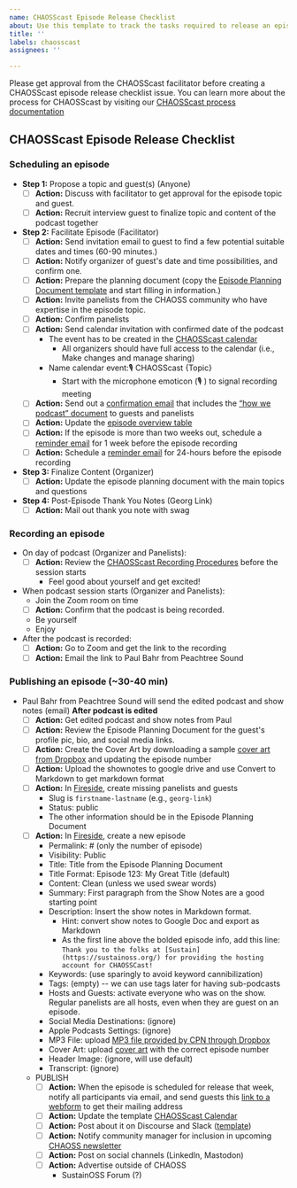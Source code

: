 ```yaml
---
name: CHAOSScast Episode Release Checklist
about: Use this template to track the tasks required to release an episode of CHAOSScast
title: ''
labels: chaosscast
assignees: ''

---
```


Please get approval from the CHAOSScast facilitator before creating a CHAOSScast episode release checklist issue. You can learn more about the process for CHAOSScast by visiting our [CHAOSScast process documentation](https://github.com/chaoss/community/blob/main/media-and-outreach/chaosscast.md)

## CHAOSScast Episode Release Checklist

### Scheduling an episode

* **Step 1:** Propose a topic and guest(s) \(Anyone\)
  * [ ] **Action:** Discuss with facilitator to get approval for the episode topic and guest.
  * [ ] **Action:** Recruit interview guest to finalize topic and content of the podcast together
* **Step 2:** Facilitate Episode \(Facilitator\)
  * [ ] **Action:** Send invitation email to guest to find a few potential suitable dates and times \(60-90 minutes.\)
  * [ ] **Action:** Notify organizer of guest's date and time possibilities, and confirm one.
  * [ ] **Action:** Prepare the planning document (copy the [Episode Planning Document template](https://docs.google.com/document/d/17qjAafr0aAWXV_HR-WiefHOa881t8X7tEoiZnPBh3ao/edit?pli=1#heading=h.cmpmu92ylw4d) and start filling in information.)
  * [ ] **Action:** Invite panelists from the CHAOSS community who have expertise in the episode topic.
  * [ ] **Action:** Confirm panelists 
  * [ ] **Action:** Send calendar invitation with confirmed date of the podcast 
    * The event has to be created in the [CHAOSScast calendar](https://calendar.google.com/calendar/u/0/embed?src=513r47bb756t07lp5tat5nsuj0@group.calendar.google.com)
      * All organizers should have full access to the calendar \(i.e., Make changes and manage sharing\)
    * Name calendar event:🎙  CHAOSScast {Topic}
      * Start with the microphone emoticon \(🎙 \) to signal recording meeting
  * [ ] **Action:** Send out a [confirmation email](https://docs.google.com/document/d/1Pw8OKn-qSSkMw573BZu-EZ4BZualesdZjPbpBEKvzrc/edit) that includes the [“how we podcast” document](https://docs.google.com/document/d/1j5Ng91rrFrx3PdPejv26rBxb1P7UX-O_Q0_I9TCIya0/edit#) to guests and panelists
  * [ ] **Action:** Update the [episode overview table](https://docs.google.com/document/d/1qxmC1k8SayChurIq2r91CR3r_KAThTwaNEMjA6DLGhE/edit#)
  * [ ] **Action:** If the episode is more than two weeks out, schedule a [reminder email](https://docs.google.com/document/d/17vKzCOYvRXq5zaIlv_sb80zFapTU19dRgkx5RqRx3xE/edit) for 1 week before the episode recording
  * [ ] **Action:** Schedule a [reminder email](https://docs.google.com/document/d/17vKzCOYvRXq5zaIlv_sb80zFapTU19dRgkx5RqRx3xE/edit) for 24-hours before the episode recording
* **Step 3:** Finalize Content \(Organizer\)
  * [ ] **Action:** Update the episode planning document with the main topics and questions
* **Step 4:** Post-Episode Thank You Notes \(Georg Link\)
  * [ ] **Action:** Mail out thank you note with swag

### Recording an episode

* On day of podcast \(Organizer and Panelists\):
  * [ ] **Action:** Review the [CHAOSScast Recording Procedures](https://docs.google.com/document/d/1G_CFd8CqwxLCahLrC-4XRzaad0OdLX43AY_--UPK2lo/edit#) before the session starts
    * Feel good about yourself and get excited!
* When podcast session starts \(Organizer and Panelists\):
  * Join the Zoom room on time
  * [ ] **Action:** Confirm that the podcast is being recorded.
  * Be yourself
  * Enjoy
* After the podcast is recorded:
  * [ ] **Action:** Go to Zoom and get the link to the recording
  * [ ] **Action:** Email the link to Paul Bahr from Peachtree Sound

### Publishing an episode \(~30-40 min\)

* Paul Bahr from Peachtree Sound will send the edited podcast and show notes \(email\) **After podcast is edited**
  * [ ] **Action:** Get edited podcast and show notes from Paul
  * [ ] **Action:** Review the Episode Planning Document for the guest's profile pic, bio, and social media links.
  * [ ] **Action:** Create the Cover Art by downloading a sample [cover art from Dropbox](https://www.dropbox.com/sh/l7iv7qewxk5ud8o/AADj2oAVfg2brvd8DulJPxEla/Art?dl=0&subfolder_nav_tracking=1) and updating the episode number
  * [ ] **Action:** Upload the shownotes to google drive and use Convert to Markdown to get markdown format
  * [ ] **Action:** In [Fireside](https://chaosscast.fireside.fm/admin/), create missing panelists and guests
    * Slug is `firstname-lastname` \(e.g., `georg-link`\)
    * Status: public
    * The other information should be in the Episode Planning Document
  * [ ] **Action:** In [Fireside](https://chaosscast.fireside.fm/admin/), create a new episode
    * Permalink: \# \(only the number of episode\)
    * Visibility: Public
    * Title: Title from the Episode Planning Document
    * Title Format: Episode 123: My Great Title \(default\)
    * Content: Clean \(unless we used swear words\)
    * Summary: First paragraph from the Show Notes are a good starting point
    * Description: Insert the show notes in Markdown format.
      * Hint: convert show notes to Google Doc and export as Markdown
      * As the first line above the bolded episode info, add this line: `Thank you to the folks at [Sustain](https://sustainoss.org/) for providing the hosting account for CHAOSSCast!`
    * Keywords: \(use sparingly to avoid keyword cannibilization\)
    * Tags: \(empty\) -- we can use tags later for having sub-podcasts
    * Hosts and Guests: activate everyone who was on the show. Regular panelists are all hosts, even when they are guest on an episode.
    * Social Media Destinations: \(ignore\)
    * Apple Podcasts Settings: \(ignore\)
    * MP3 File: upload [MP3 file provided by CPN through Dropbox](https://www.dropbox.com/sh/l7iv7qewxk5ud8o/AAC8aNnZYbKy6K6gsdg5pfTGa/Episodes?dl=0&subfolder_nav_tracking=1)
    * Cover Art: upload [cover art](https://drive.google.com/drive/folders/1nuZJWSftdyApRjMqZJqNZn_k7I8sdmOJ) with the correct episode number
    * Header Image: \(ignore, will use default\)
    * Transcript: \(ignore\)
  * PUBLISH
    * [ ] **Action:** When the episode is scheduled for release that week, notify all participants via email, and send guests this [link to a webform](https://forms.gle/ZCCSHUF1vSEMq65r7) to get their mailing address
    * [ ] **Action:** Update the template [CHAOSScast Calendar](https://calendar.google.com/calendar/u/0/embed?src=513r47bb756t07lp5tat5nsuj0@group.calendar.google.com)
    * [ ] **Action:** Post about it on Discourse and Slack \([template](https://docs.google.com/document/d/1TyZAX7xfYmx3gKSFT2i2K5ERIA1ibGAQVfXMnGmFYyg/edit)\)
    * [ ] **Action:** Notify community manager for inclusion in upcoming [CHAOSS newsletter](https://docs.google.com/document/d/1N2dbrqHYSxIUF1vXZ1-854aaoGIf86uey0XRhxhgG4o/edit)
    * [ ] **Action:** Post on social channels (LinkedIn, Mastodon)
    * [ ] **Action:** Advertise outside of CHAOSS
      * SustainOSS Forum \(?\)
